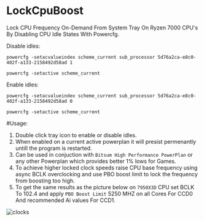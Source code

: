 # LockCpuBoost
Lock CPU Frequency On-Demand From System Tray On Ryzen 7000 CPU's By Disabling CPU Idle States With Powercfg.


Disable idles:


`powercfg -setacvalueindex scheme_current sub_processor 5d76a2ca-e8c0-402f-a133-2158492d58ad 1`

`powercfg -setactive scheme_current`


Enable idles:


`powercfg -setacvalueindex scheme_current sub_processor 5d76a2ca-e8c0-402f-a133-2158492d58ad 0`

`powercfg -setactive scheme_current`


#Usage:


1. Double click tray icon to enable or disable idles.
2. When enabled on a current active powerplan it will presist permenantly untill the program is restarted.
3. Can be used in conjuction with `Bitsum High Performance PowerPlan` or any other Powerplan which provides better 1% lows for Games.
4. To achieve higher locked clock speeds raise CPU base frequency using async BCLK overclocking and use PBO boost limit to lock the frequency from boosting too high.
5. To get the same results as the picture below on `7950X3D` CPU set BCLK To 102.4 and apply `PBO Boost Limit` 5250 MHZ on all Cores For CCD0 And recommended Ai values For CCD1.

![clocks](https://github.com/7gxycn08/LockCpuBoost/assets/121936658/3349bc15-9688-4031-9ef3-e28fefabf846)
